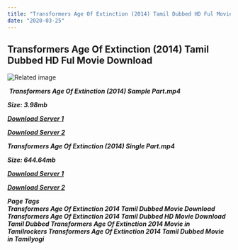 ```yaml
---
title: "Transformers Age Of Extinction (2014) Tamil Dubbed HD Ful Movie Download"
date: "2020-03-25"
---
```


## Transformers Age Of Extinction (2014) Tamil Dubbed HD Ful Movie Download

![Related image](https://stateofmind13.files.wordpress.com/2011/06/transformers-dark-of-the-moon-poster.jpg) 

 _**Transformers Age Of Extinction (2014) Sample Part.mp4**_

_**Size: 3.98mb**_

[_**Download Server 1**_](http://du.wetransfer.vip/files/Tamil{fd620c6e78cfff08ebfb4d2d3131a235617ba7e0206610644c5f25f325d4dc51}20Dubbed{fd620c6e78cfff08ebfb4d2d3131a235617ba7e0206610644c5f25f325d4dc51}20Movies/Tamil{fd620c6e78cfff08ebfb4d2d3131a235617ba7e0206610644c5f25f325d4dc51}20Dubbed{fd620c6e78cfff08ebfb4d2d3131a235617ba7e0206610644c5f25f325d4dc51}20Collections/Transformers{fd620c6e78cfff08ebfb4d2d3131a235617ba7e0206610644c5f25f325d4dc51}20Quadrilogy{fd620c6e78cfff08ebfb4d2d3131a235617ba7e0206610644c5f25f325d4dc51}20Collections/Transformers{fd620c6e78cfff08ebfb4d2d3131a235617ba7e0206610644c5f25f325d4dc51}20Age{fd620c6e78cfff08ebfb4d2d3131a235617ba7e0206610644c5f25f325d4dc51}20Of{fd620c6e78cfff08ebfb4d2d3131a235617ba7e0206610644c5f25f325d4dc51}20Extinction{fd620c6e78cfff08ebfb4d2d3131a235617ba7e0206610644c5f25f325d4dc51}20(2014)/Transformers{fd620c6e78cfff08ebfb4d2d3131a235617ba7e0206610644c5f25f325d4dc51}20Age{fd620c6e78cfff08ebfb4d2d3131a235617ba7e0206610644c5f25f325d4dc51}20Of{fd620c6e78cfff08ebfb4d2d3131a235617ba7e0206610644c5f25f325d4dc51}20Extinction{fd620c6e78cfff08ebfb4d2d3131a235617ba7e0206610644c5f25f325d4dc51}20(2014){fd620c6e78cfff08ebfb4d2d3131a235617ba7e0206610644c5f25f325d4dc51}20Sample{fd620c6e78cfff08ebfb4d2d3131a235617ba7e0206610644c5f25f325d4dc51}20HD.mp4)

[_**Download Server 2**_](http://du.wetransfer.vip/files/Tamil{fd620c6e78cfff08ebfb4d2d3131a235617ba7e0206610644c5f25f325d4dc51}20Dubbed{fd620c6e78cfff08ebfb4d2d3131a235617ba7e0206610644c5f25f325d4dc51}20Movies/Tamil{fd620c6e78cfff08ebfb4d2d3131a235617ba7e0206610644c5f25f325d4dc51}20Dubbed{fd620c6e78cfff08ebfb4d2d3131a235617ba7e0206610644c5f25f325d4dc51}20Collections/Transformers{fd620c6e78cfff08ebfb4d2d3131a235617ba7e0206610644c5f25f325d4dc51}20Quadrilogy{fd620c6e78cfff08ebfb4d2d3131a235617ba7e0206610644c5f25f325d4dc51}20Collections/Transformers{fd620c6e78cfff08ebfb4d2d3131a235617ba7e0206610644c5f25f325d4dc51}20Age{fd620c6e78cfff08ebfb4d2d3131a235617ba7e0206610644c5f25f325d4dc51}20Of{fd620c6e78cfff08ebfb4d2d3131a235617ba7e0206610644c5f25f325d4dc51}20Extinction{fd620c6e78cfff08ebfb4d2d3131a235617ba7e0206610644c5f25f325d4dc51}20(2014)/Transformers{fd620c6e78cfff08ebfb4d2d3131a235617ba7e0206610644c5f25f325d4dc51}20Age{fd620c6e78cfff08ebfb4d2d3131a235617ba7e0206610644c5f25f325d4dc51}20Of{fd620c6e78cfff08ebfb4d2d3131a235617ba7e0206610644c5f25f325d4dc51}20Extinction{fd620c6e78cfff08ebfb4d2d3131a235617ba7e0206610644c5f25f325d4dc51}20(2014){fd620c6e78cfff08ebfb4d2d3131a235617ba7e0206610644c5f25f325d4dc51}20Sample{fd620c6e78cfff08ebfb4d2d3131a235617ba7e0206610644c5f25f325d4dc51}20HD.mp4)

_**Transformers Age Of Extinction (2014) Single Part.mp4**_

_**Size: 644.64mb**_

[_**Download Server 1**_](http://du.wetransfer.vip/files/Tamil{fd620c6e78cfff08ebfb4d2d3131a235617ba7e0206610644c5f25f325d4dc51}20Dubbed{fd620c6e78cfff08ebfb4d2d3131a235617ba7e0206610644c5f25f325d4dc51}20Movies/Tamil{fd620c6e78cfff08ebfb4d2d3131a235617ba7e0206610644c5f25f325d4dc51}20Dubbed{fd620c6e78cfff08ebfb4d2d3131a235617ba7e0206610644c5f25f325d4dc51}20Collections/Transformers{fd620c6e78cfff08ebfb4d2d3131a235617ba7e0206610644c5f25f325d4dc51}20Quadrilogy{fd620c6e78cfff08ebfb4d2d3131a235617ba7e0206610644c5f25f325d4dc51}20Collections/Transformers{fd620c6e78cfff08ebfb4d2d3131a235617ba7e0206610644c5f25f325d4dc51}20Age{fd620c6e78cfff08ebfb4d2d3131a235617ba7e0206610644c5f25f325d4dc51}20Of{fd620c6e78cfff08ebfb4d2d3131a235617ba7e0206610644c5f25f325d4dc51}20Extinction{fd620c6e78cfff08ebfb4d2d3131a235617ba7e0206610644c5f25f325d4dc51}20(2014)/Transformers{fd620c6e78cfff08ebfb4d2d3131a235617ba7e0206610644c5f25f325d4dc51}20Age{fd620c6e78cfff08ebfb4d2d3131a235617ba7e0206610644c5f25f325d4dc51}20Of{fd620c6e78cfff08ebfb4d2d3131a235617ba7e0206610644c5f25f325d4dc51}20Extinction{fd620c6e78cfff08ebfb4d2d3131a235617ba7e0206610644c5f25f325d4dc51}20(2014){fd620c6e78cfff08ebfb4d2d3131a235617ba7e0206610644c5f25f325d4dc51}20Single{fd620c6e78cfff08ebfb4d2d3131a235617ba7e0206610644c5f25f325d4dc51}20Part{fd620c6e78cfff08ebfb4d2d3131a235617ba7e0206610644c5f25f325d4dc51}20HD.mp4)

[_**Download Server 2**_](http://du.wetransfer.vip/files/Tamil{fd620c6e78cfff08ebfb4d2d3131a235617ba7e0206610644c5f25f325d4dc51}20Dubbed{fd620c6e78cfff08ebfb4d2d3131a235617ba7e0206610644c5f25f325d4dc51}20Movies/Tamil{fd620c6e78cfff08ebfb4d2d3131a235617ba7e0206610644c5f25f325d4dc51}20Dubbed{fd620c6e78cfff08ebfb4d2d3131a235617ba7e0206610644c5f25f325d4dc51}20Collections/Transformers{fd620c6e78cfff08ebfb4d2d3131a235617ba7e0206610644c5f25f325d4dc51}20Quadrilogy{fd620c6e78cfff08ebfb4d2d3131a235617ba7e0206610644c5f25f325d4dc51}20Collections/Transformers{fd620c6e78cfff08ebfb4d2d3131a235617ba7e0206610644c5f25f325d4dc51}20Age{fd620c6e78cfff08ebfb4d2d3131a235617ba7e0206610644c5f25f325d4dc51}20Of{fd620c6e78cfff08ebfb4d2d3131a235617ba7e0206610644c5f25f325d4dc51}20Extinction{fd620c6e78cfff08ebfb4d2d3131a235617ba7e0206610644c5f25f325d4dc51}20(2014)/Transformers{fd620c6e78cfff08ebfb4d2d3131a235617ba7e0206610644c5f25f325d4dc51}20Age{fd620c6e78cfff08ebfb4d2d3131a235617ba7e0206610644c5f25f325d4dc51}20Of{fd620c6e78cfff08ebfb4d2d3131a235617ba7e0206610644c5f25f325d4dc51}20Extinction{fd620c6e78cfff08ebfb4d2d3131a235617ba7e0206610644c5f25f325d4dc51}20(2014){fd620c6e78cfff08ebfb4d2d3131a235617ba7e0206610644c5f25f325d4dc51}20Single{fd620c6e78cfff08ebfb4d2d3131a235617ba7e0206610644c5f25f325d4dc51}20Part{fd620c6e78cfff08ebfb4d2d3131a235617ba7e0206610644c5f25f325d4dc51}20HD.mp4)

_**Page Tags  
Transformers Age Of Extinction 2014 Tamil Dubbed Movie Download Transformers Age Of Extinction 2014 Tamil Dubbed HD Movie Download Tamil Dubbed Transformers Age Of Extinction 2014 Movie in Tamilrockers Transformers Age Of Extinction 2014 Tamil Dubbed Movie in Tamilyogi**_
